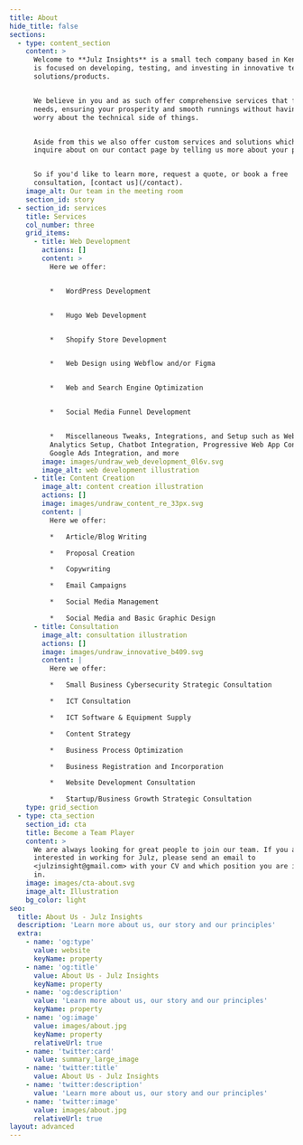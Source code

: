 ```yaml
---
title: About
hide_title: false
sections:
  - type: content_section
    content: >
      Welcome to **Julz Insights** is a small tech company based in Kenya that
      is focused on developing, testing, and investing in innovative tech
      solutions/products. 


      We believe in you and as such offer comprehensive services that fit your
      needs, ensuring your prosperity and smooth runnings without having to
      worry about the technical side of things.


      Aside from this we also offer custom services and solutions which you can
      inquire about on our contact page by telling us more about your project.


      So if you'd like to learn more, request a quote, or book a free
      consultation, [contact us](/contact).
    image_alt: Our team in the meeting room
    section_id: story
  - section_id: services
    title: Services
    col_number: three
    grid_items:
      - title: Web Development
        actions: []
        content: >
          Here we offer:


          *   WordPress Development


          *   Hugo Web Development


          *   Shopify Store Development


          *   Web Design using Webflow and/or Figma


          *   Web and Search Engine Optimization


          *   Social Media Funnel Development


          *   Miscellaneous Tweaks, Integrations, and Setup such as Web
          Analytics Setup, Chatbot Integration, Progressive Web App Conversion,
          Google Ads Integration, and more
        image: images/undraw_web_development_0l6v.svg
        image_alt: web development illustration
      - title: Content Creation
        image_alt: content creation illustration
        actions: []
        image: images/undraw_content_re_33px.svg
        content: |
          Here we offer:

          *   Article/Blog Writing

          *   Proposal Creation

          *   Copywriting

          *   Email Campaigns

          *   Social Media Management

          *   Social Media and Basic Graphic Design
      - title: Consultation
        image_alt: consultation illustration
        actions: []
        image: images/undraw_innovative_b409.svg
        content: |
          Here we offer:

          *   Small Business Cybersecurity Strategic Consultation

          *   ICT Consultation

          *   ICT Software & Equipment Supply

          *   Content Strategy

          *   Business Process Optimization

          *   Business Registration and Incorporation

          *   Website Development Consultation

          *   Startup/Business Growth Strategic Consultation
    type: grid_section
  - type: cta_section
    section_id: cta
    title: Become a Team Player
    content: >
      We are always looking for great people to join our team. If you are
      interested in working for Julz, please send an email to
      <julzinsight@gmail.com> with your CV and which position you are interested
      in.
    image: images/cta-about.svg
    image_alt: Illustration
    bg_color: light
seo:
  title: About Us - Julz Insights
  description: 'Learn more about us, our story and our principles'
  extra:
    - name: 'og:type'
      value: website
      keyName: property
    - name: 'og:title'
      value: About Us - Julz Insights
      keyName: property
    - name: 'og:description'
      value: 'Learn more about us, our story and our principles'
      keyName: property
    - name: 'og:image'
      value: images/about.jpg
      keyName: property
      relativeUrl: true
    - name: 'twitter:card'
      value: summary_large_image
    - name: 'twitter:title'
      value: About Us - Julz Insights
    - name: 'twitter:description'
      value: 'Learn more about us, our story and our principles'
    - name: 'twitter:image'
      value: images/about.jpg
      relativeUrl: true
layout: advanced
---
```

